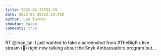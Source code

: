 ```yaml
---
title: 2022-02-25T22-19
date: 2022-02-25T22:19:49Z
author: Lee Turner
showtoc: false
comments: true
---
```


RT @liran_tal: I just wanted to take a screenshot from #TheBigFix live stream (🔴) right now talking about the Snyk Ambassadors program but…

